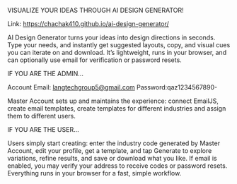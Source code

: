 VISUALIZE YOUR IDEAS THROUGH AI DESIGN GENERATOR!

Link: https://chachak410.github.io/ai-design-generator/

AI Design Generator turns your ideas into design directions in seconds. Type your needs, and instantly get suggested layouts, copy, and visual cues you can iterate on and download. It’s lightweight, runs in your browser, and can optionally use email for verification or password resets.

IF YOU ARE THE ADMIN...

Account Email: langtechgroup5@gmail.com
Password:qaz1234567890-

Master Account sets up and maintains the experience: connect EmailJS, create email templates, create templates for different industries and assign them to different users. 

IF YOU ARE THE USER...

Users simply start creating: enter the industry code generated by Master Account, edit your profile, get a template, and tap Generate to explore variations, refine results, and save or download what you like. If email is enabled, you may verify your address to receive codes or password resets. Everything runs in your browser for a fast, simple workflow.
